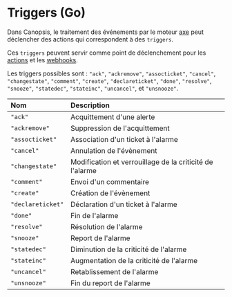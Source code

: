 # Triggers (Go)

Dans Canopsis, le traitement des événements par le moteur [axe](../../moteurs/moteur-axe) peut déclencher des actions qui correspondent à des `triggers`.

Ces `triggers` peuvent servir comme point de déclenchement pour les [actions](../moteurs/moteur-action.md) et les [webhooks](../moteurs/moteur-axe-webhooks.md).

Les triggers possibles sont : `"ack"`, `"ackremove"`, `"assocticket"`, `"cancel"`, `"changestate"`, `"comment"`, `"create"`, `"declareticket"`, `"done"`, `"resolve"`, `"snooze"`, `"statedec"`, `"stateinc"`, `"uncancel"`, et `"unsnooze"`.

| Nom               | Description                                              |
|:----------------- |:-------------------------------------------------------- |
| `"ack"`           | Acquittement d'une alerte                                |
| `"ackremove"`     | Suppression de l'acquittement                            |
| `"assocticket"`   | Association d'un ticket à l'alarme                       |
| `"cancel"`        | Annulation de l'évènement                                |
| `"changestate"`   | Modification et verrouillage de la criticité de l'alarme |
| `"comment"`       | Envoi d'un commentaire                                   |
| `"create"`        | Création de l'évènement                                  |
| `"declareticket"` | Déclaration d'un ticket à l'alarme                       |
| `"done"`          | Fin de l'alarme                                          |
| `"resolve"`       | Résolution de l'alarme                                   |
| `"snooze"`        | Report de l'alarme                                       |
| `"statedec"`      | Diminution de la criticité de l'alarme                   |
| `"stateinc"`      | Augmentation de la criticité de l'alarme                 |
| `"uncancel"`      | Retablissement de l'alarme                               |
| `"unsnooze"`      | Fin du report de l'alarme                                |
